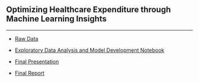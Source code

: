 ## Optimizing Healthcare Expenditure through Machine Learning Insights

---

- <a href="DSC450/data/insurance.csv" target="_blank">Raw Data</a>

- <a href="DSC450/Code/DSC_450_Project.ipynb" target="_blank">Exploratory Data Analysis and Model Development Notebook</a>
 
- <a href="DSC450/Reporting/DSC_450_Project_Presentation.pptx" target="_blank">Final Presentation</a>
 
- <a href="DSC450/Reporting/DSC_450_Project_Report.pdf" target="_blank">Final Report</a>


